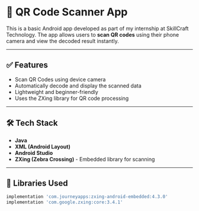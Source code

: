 # 📱 QR Code Scanner App

This is a basic Android app developed as part of my internship at SkillCraft Technology. The app allows users to **scan QR codes** using their phone camera and view the decoded result instantly.

---

## ✅ Features

- Scan QR Codes using device camera  
- Automatically decode and display the scanned data  
- Lightweight and beginner-friendly  
- Uses the ZXing library for QR code processing

---

## 🛠️ Tech Stack

- **Java**
- **XML (Android Layout)**
- **Android Studio**
- **ZXing (Zebra Crossing)** - Embedded library for scanning

---

## 🔗 Libraries Used

```gradle
implementation 'com.journeyapps:zxing-android-embedded:4.3.0'
implementation 'com.google.zxing:core:3.4.1'
